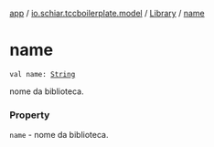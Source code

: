 [app](../../index.md) / [io.schiar.tccboilerplate.model](../index.md) / [Library](index.md) / [name](./name.md)

# name

`val name: `[`String`](https://kotlinlang.org/api/latest/jvm/stdlib/kotlin/-string/index.html)

nome da biblioteca.

### Property

`name` - nome da biblioteca.